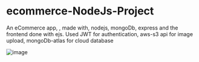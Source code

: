 # ecommerce-NodeJs-Project

An eCommerce app, , made with, nodejs, mongoDb, express and the frontend done with ejs. Used JWT for authentication, aws-s3 api for image upload, mongoDb-atlas for cloud database

![image](https://github.com/abhinabadutta2019/ecommerce-NodeJs-Project/assets/118996650/14c270ca-25e4-4464-a717-49fe1ca379f1)
